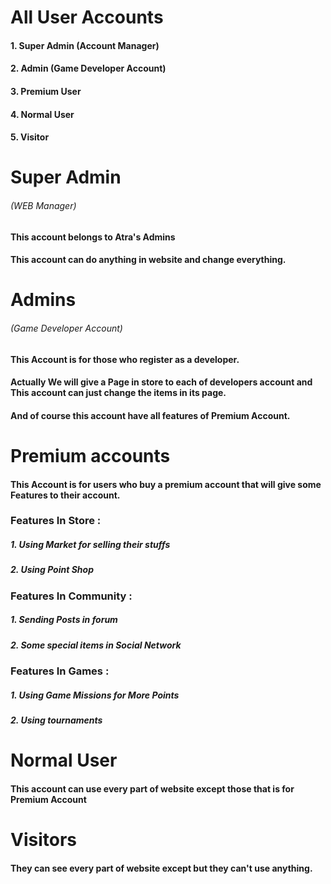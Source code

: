 # All User Accounts
#### 1.	Super Admin (Account Manager)
#### 2.	Admin (Game Developer Account)
#### 3.	Premium User
#### 4.	Normal User
#### 5.	Visitor


# Super Admin
###### (WEB Manager)
#### This account belongs to Atra's Admins
#### This account can do anything in website and change everything.

# Admins
###### (Game Developer Account)
#### This Account is for those who register as a developer.
#### Actually We will give a Page in store to each of developers account and This account can just change the items in its page.
#### And of course this account have all features of Premium Account.

# Premium accounts
#### This Account is for users who buy a premium account that will give some Features to their account.
### Features In Store :

##### 1.	Using Market for selling their stuffs
##### 2.	Using Point Shop

### Features In Community :

##### 1.	Sending Posts in forum
##### 2.	Some special items in Social Network

### Features In Games :
##### 1.	Using Game Missions for More Points
##### 2.	Using tournaments


# Normal User
#### This account can use every part of website except those that is for Premium Account


# Visitors
#### They can see every part of website except but they can't use anything.
